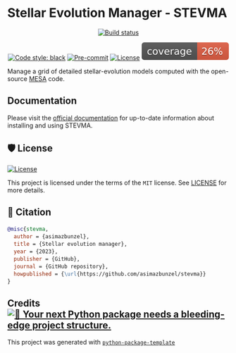 # Stellar Evolution Manager - STEVMA

<div align="center">

[![Build status](https://github.com/asimazbunzel/stevma/workflows/build/badge.svg?branch=master&event=push)](https://github.com/asimazbunzel/stevma/actions?query=workflow%3Abuild)

[![Code style: black](https://img.shields.io/badge/code%20style-black-000000.svg)](https://github.com/psf/black)
[![Pre-commit](https://img.shields.io/badge/pre--commit-enabled-brightgreen?logo=pre-commit&logoColor=white)](https://github.com/asimazbunzel/stevma/blob/master/.pre-commit-config.yaml)
[![License](https://img.shields.io/github/license/asimazbunzel/stevma)](https://github.com/asimazbunzel/stevma/blob/master/LICENSE)
![Coverage Report](assets/images/coverage.svg)

</div>

Manage a grid of detailed stellar-evolution models computed with the open-source
[MESA](https://docs.mesastar.org/) code.

## Documentation

Please visit the [official documentation](https://stevma.readthedocs.io/en/latest/index.html) for
up-to-date information about installing and using STEVMA.

## 🛡 License

[![License](https://img.shields.io/github/license/asimazbunzel/stevma)](https://github.com/asimazbunzel/stevma/blob/master/LICENSE)

This project is licensed under the terms of the `MIT` license. See
[LICENSE](https://github.com/asimazbunzel/stevma/blob/master/LICENSE) for more details.

## 📃 Citation

```bibtex
@misc{stevma,
  author = {asimazbunzel},
  title = {Stellar evolution manager},
  year = {2023},
  publisher = {GitHub},
  journal = {GitHub repository},
  howpublished = {\url{https://github.com/asimazbunzel/stevma}}
}
```

## Credits [![🚀 Your next Python package needs a bleeding-edge project structure.](https://img.shields.io/badge/python--package--template-%F0%9F%9A%80-brightgreen)](https://github.com/TezRomacH/python-package-template)

This project was generated with
[`python-package-template`](https://github.com/TezRomacH/python-package-template)

